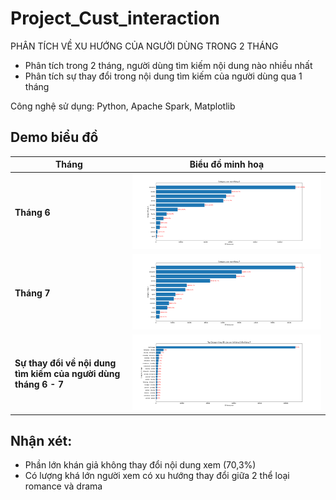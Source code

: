 # Project_Cust_interaction

PHÂN TÍCH VỀ XU HƯỚNG CỦA NGƯỜI DÙNG TRONG 2 THÁNG 

- Phân tích trong 2 tháng, người dùng tìm kiếm nội dung nào nhiều nhất
- Phân tích sự thay đổi trong nội dung tìm kiếm của người dùng qua 1 tháng

Công nghệ sử dụng: Python, Apache Spark, Matplotlib

## Demo biểu đồ
| Tháng                             | Biểu đồ minh hoạ                       |
|-----------------------------------|----------------------------------------|
| **Tháng 6**                       | <img src="Project_1_code/HTML_output/june.png" width="800"/> |
| **Tháng 7**                       | <img src="Project_1_code/HTML_output/july.png" width="800"/>|
| **Sự thay đổi về nội dung tìm kiếm của người dùng tháng 6 - 7** | <img src="Project_1_code/HTML_output/all.png" width="800"/>|

## Nhận xét:
- Phần lớn khán giả không thay đổi nội dung xem (70,3%)
- Có lượng khá lớn người xem có xu hướng thay đổi giữa 2 thể loại romance và drama


